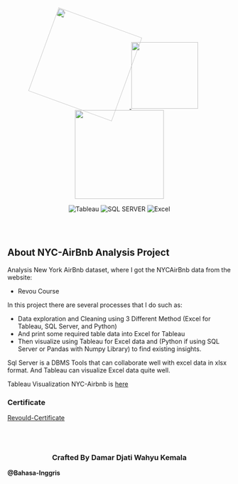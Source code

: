 <p align="center">
  <a href="https://public.tableau.com/views/TableauCovid-19ResultAnalysis/Dashboard1?:language=en-US&:display_count=n&:origin=viz_share_link" target="_blank">
  <img src="https://user-images.githubusercontent.com/61747306/188301980-4543357a-c3ed-44c0-b6ab-62bcfe23f6f5.png" width="200" style="transform: rotate(20deg);">
  <img src="https://user-images.githubusercontent.com/61747306/166453857-22734a57-adc9-49c6-82a2-56d082565bea.png" width="150">
  <img src="https://user-images.githubusercontent.com/61747306/188302101-afc961d5-fdd2-4d67-8abb-c144743fd6b5.png" width="200"></a>
  
</p>

<p align="center">
<img src="https://img.shields.io/badge/Tableau-E97627?style=for-the-badge&logo=Tableau&logoColor=white" alt="Tableau">
<img src="https://img.shields.io/badge/Microsoft%20SQL%20Server-CC2927?style=for-the-badge&logo=microsoft%20sql%20server&logoColor=white" alt="SQL SERVER">
<img src="https://img.shields.io/badge/Jupyter-F37626.svg?&style=for-the-badge&logo=Jupyter&logoColor=white" alt="Excel">

</p>
<br><br>

## About NYC-AirBnb Analysis Project

Analysis New York AirBnb dataset, where I got the NYCAirBnb data from the website: 

- Revou Course

In this project there are several processes that I do such as:

- Data exploration and Cleaning using 3 Different Method (Excel for Tableau, SQL Server, and Python) 
- And print some required table data into Excel for Tableau
- Then visualize using Tableau for Excel data and (Python if using SQL Server or Pandas with Numpy Library) to find existing insights.

Sql Server is a DBMS Tools that can collaborate well with excel data in xlsx format. And Tableau can visualize Excel data quite well.

Tableau Visualization NYC-Airbnb is [here](https://public.tableau.com/views/DamarDjatiWahyuKemala-NYC-AirbnbAnalysis-CaseStudyRevouID/Dashboard1?:language=en-US&:display_count=n&:origin=viz_share_link)

### Certificate

[RevouId-Certificate](https://drive.google.com/file/d/1ocFxnNZ3J5G839Y3vJUvPweyYkhlFc8Z/view?usp=sharing)

<br><br>
<h3 align="center">
  Crafted By Damar Djati Wahyu Kemala
</h3>

**@Bahasa-Inggris**
